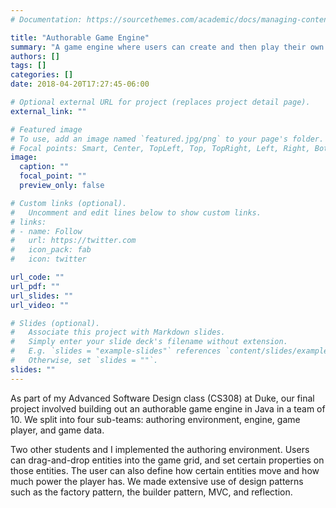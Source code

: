 ```yaml
---
# Documentation: https://sourcethemes.com/academic/docs/managing-content/

title: "Authorable Game Engine"
summary: "A game engine where users can create and then play their own platform games"
authors: []
tags: []
categories: []
date: 2018-04-20T17:27:45-06:00

# Optional external URL for project (replaces project detail page).
external_link: ""

# Featured image
# To use, add an image named `featured.jpg/png` to your page's folder.
# Focal points: Smart, Center, TopLeft, Top, TopRight, Left, Right, BottomLeft, Bottom, BottomRight.
image:
  caption: ""
  focal_point: ""
  preview_only: false

# Custom links (optional).
#   Uncomment and edit lines below to show custom links.
# links:
# - name: Follow
#   url: https://twitter.com
#   icon_pack: fab
#   icon: twitter

url_code: ""
url_pdf: ""
url_slides: ""
url_video: ""

# Slides (optional).
#   Associate this project with Markdown slides.
#   Simply enter your slide deck's filename without extension.
#   E.g. `slides = "example-slides"` references `content/slides/example-slides.md`.
#   Otherwise, set `slides = ""`.
slides: ""
---
```


As part of my Advanced Software Design class (CS308) at Duke, our final project involved building out an authorable game engine in Java in a team of 10. We split into four sub-teams: authoring environment, engine, game player, and game data.

Two other students and I implemented the authoring environment. Users can drag-and-drop entities into the game grid, and set certain properties on those entities. The user can also define how certain entities move and how much power the player has. We made extensive use of design patterns such as the factory pattern, the builder pattern, MVC, and reflection.
